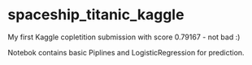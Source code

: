 # spaceship_titanic_kaggle

My first Kaggle copletition submission with score 0.79167 - not bad :)

Notebok contains basic Piplines and LogisticRegression for prediction. 
